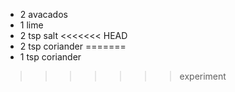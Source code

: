 * 2 avacados
* 1 lime
* 2 tsp salt
<<<<<<< HEAD
* 2 tsp coriander
=======
* 1 tsp coriander
>>>>>>> experiment
